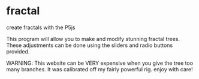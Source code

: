 # fractal
create fractals with the P5js

This program will allow you to make and modify stunning fractal trees.
These adjustments can be done using the sliders and radio buttons provided.

WARNING: This website can be VERY expensive when you give the tree too many branches.  It was calibrated off my fairly powerful rig.  enjoy with care!
